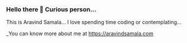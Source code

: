### Hello there 👋 Curious person...
This is Aravind Samala...
I love spending time coding or contemplating...

_You can know more about me at https://aravindsamala.com
  <!--
[![GitHub stats](https://github-readme-stats.vercel.app/api?username=thyaravind&show_icons=true&theme=tokyonight)
	<br />
![Top Langs](https://github-readme-stats.vercel.app/api/top-langs/?username=thyaravind&theme=tokyonight)](url)
-->
